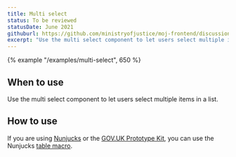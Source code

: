 ```yaml
---
title: Multi select
status: To be reviewed
statusDate: June 2021
githuburl: https://github.com/ministryofjustice/moj-frontend/discussions/206
excerpt: "Use the multi select component to let users select multiple items in a list."
---
```


{% example "/examples/multi-select", 650 %}

## When to use

Use the multi select component to let users select multiple items in a list.

## How to use

If you are using [Nunjucks](https://mozilla.github.io/nunjucks/) or the [GOV.UK Prototype Kit](https://govuk-prototype-kit.herokuapp.com/), you can use the Nunjucks [table macro](https://design-system.service.gov.uk/components/table/).
